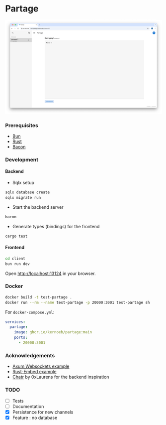 # Partage

![capture partage](resources/partage.png)

### Prerequisites

- [Bun](https://bun.sh/)
- [Rust](https://www.rust-lang.org/tools/install)
- [Bacon](https://dystroy.org/bacon/)

### Development

#### Backend

- Sqlx setup

```bash
sqlx database create
sqlx migrate run
```

- Start the backend server

```bash
bacon
```

- Generate types (bindings) for the frontend

```bash
cargo test
```

#### Frontend

```bash
cd client
bun run dev
```

Open [http://localhost:13124](http://localhost:13124) in your browser.

### Docker

```bash
docker build -t test-partage .
docker run --rm --name test-partage -p 20000:3001 test-partage sh
```

For `docker-compose.yml`:

```yaml
services:
  partage:
    image: ghcr.io/kernoeb/partage:main
    ports:
      - 20000:3001
```

### Acknowledgements

- [Axum Websockets example](https://github.com/tokio-rs/axum/blob/main/examples/websockets/src/main.rs)
- [Rust-Embed example](https://github.com/pyrossh/rust-embed/blob/master/examples/axum-spa/main.rs)
- [Chatr](https://github.com/0xLaurens/chatr) by 0xLaurens for the backend inspiration

### TODO

- [ ] Tests
- [ ] Documentation
- [x] Persistence for new channels
- [x] Feature : no database
